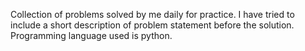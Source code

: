 Collection of problems solved by me daily for practice. I have tried to include a short description of problem statement before the solution. Programming language used is python.

